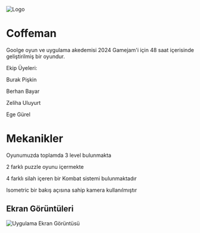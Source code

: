 
![Logo](https://i.hizliresim.com/33lioae.png)

    
# Coffeman

Goolge oyun ve uygulama akedemisi 2024 Gamejam'i için 48 saat içerisinde geliştirilmiş bir oyundur.

Ekip Üyeleri:

Burak Pişkin

Berhan Bayar

Zeliha Uluyurt

Ege Gürel

# Mekanikler
Oyunumuzda toplamda 3 level bulunmakta

2 farklı puzzle oyunu içermekte

4 farklı silah içeren bir Kombat sistemi bulunmaktadır

Isometric bir bakış açısına sahip kamera kullanılmıştır

## Ekran Görüntüleri

![Uygulama Ekran Görüntüsü](https://via.placeholder.com/468x300?text=App+Screenshot+Here)

  
